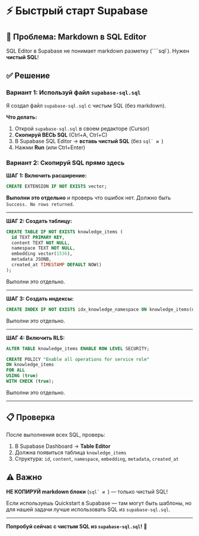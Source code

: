 # ⚡ Быстрый старт Supabase

## 🚨 Проблема: Markdown в SQL Editor

SQL Editor в Supabase не понимает markdown разметку (````sql`). Нужен **чистый SQL**!

## ✅ Решение

### Вариант 1: Используй файл `supabase-sql.sql`

Я создал файл `supabase-sql.sql` с чистым SQL (без markdown).

**Что делать:**

1. Открой `supabase-sql.sql` в своем редакторе (Cursor)
2. **Скопируй ВЕСЬ SQL** (Ctrl+A, Ctrl+C)
3. В Supabase SQL Editor → **вставь чистый SQL** (без ````sql` и ````)
4. Нажми **Run** (или Ctrl+Enter)

### Вариант 2: Скопируй SQL прямо здесь

**ШАГ 1: Включить расширение:**

```sql
CREATE EXTENSION IF NOT EXISTS vector;
```

**Выполни это отдельно** и проверь что ошибок нет. Должно быть `Success. No rows returned`.

---

**ШАГ 2: Создать таблицу:**

```sql
CREATE TABLE IF NOT EXISTS knowledge_items (
  id TEXT PRIMARY KEY,
  content TEXT NOT NULL,
  namespace TEXT NOT NULL,
  embedding vector(1536),
  metadata JSONB,
  created_at TIMESTAMP DEFAULT NOW()
);
```

Выполни это отдельно.

---

**ШАГ 3: Создать индексы:**

```sql
CREATE INDEX IF NOT EXISTS idx_knowledge_namespace ON knowledge_items(namespace);
```

Выполни это отдельно.

---

**ШАГ 4: Включить RLS:**

```sql
ALTER TABLE knowledge_items ENABLE ROW LEVEL SECURITY;

CREATE POLICY "Enable all operations for service role"
ON knowledge_items
FOR ALL
USING (true)
WITH CHECK (true);
```

Выполни это отдельно.

---

## 📋 Проверка

После выполнения всех SQL, проверь:

1. В Supabase Dashboard → **Table Editor**
2. Должна появиться таблица `knowledge_items`
3. Структура: `id`, `content`, `namespace`, `embedding`, `metadata`, `created_at`

## ⚠️ Важно

**НЕ КОПИРУЙ markdown блоки** (````sql` и ````) — только чистый SQL!

Если используешь Quickstart в Supabase — там могут быть шаблоны, но для нашей задачи лучше использовать SQL из `supabase-sql.sql`.

---

**Попробуй сейчас с чистым SQL из `supabase-sql.sql`!** 🚀

